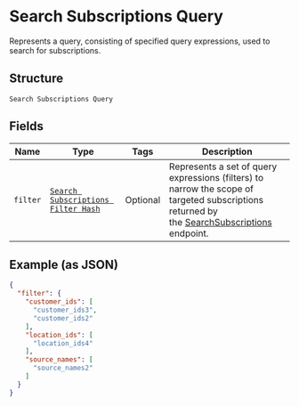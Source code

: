
# Search Subscriptions Query

Represents a query, consisting of specified query expressions, used to search for subscriptions.

## Structure

`Search Subscriptions Query`

## Fields

| Name | Type | Tags | Description |
|  --- | --- | --- | --- |
| `filter` | [`Search Subscriptions Filter Hash`](../../doc/models/search-subscriptions-filter.md) | Optional | Represents a set of query expressions (filters) to narrow the scope of targeted subscriptions returned by<br>the [SearchSubscriptions](../../doc/api/subscriptions.md#search-subscriptions) endpoint. |

## Example (as JSON)

```json
{
  "filter": {
    "customer_ids": [
      "customer_ids3",
      "customer_ids2"
    ],
    "location_ids": [
      "location_ids4"
    ],
    "source_names": [
      "source_names2"
    ]
  }
}
```

